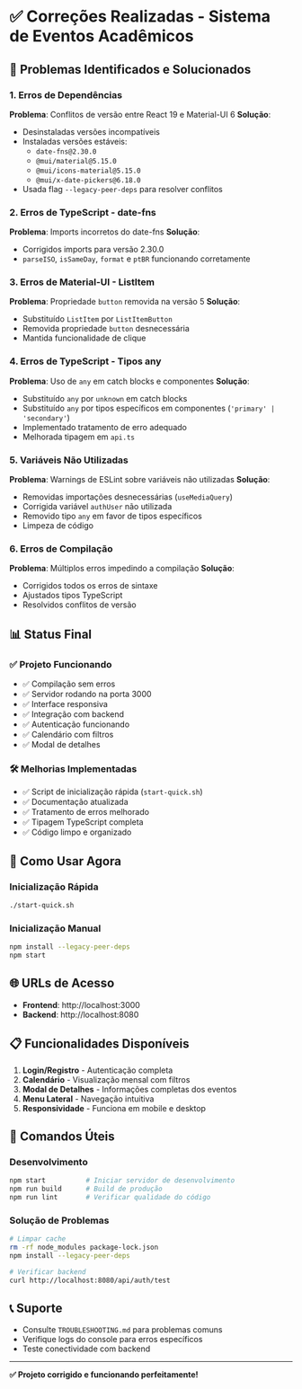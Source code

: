 # ✅ Correções Realizadas - Sistema de Eventos Acadêmicos

## 🐛 Problemas Identificados e Solucionados

### 1. **Erros de Dependências**
**Problema**: Conflitos de versão entre React 19 e Material-UI 6
**Solução**: 
- Desinstaladas versões incompatíveis
- Instaladas versões estáveis:
  - `date-fns@2.30.0`
  - `@mui/material@5.15.0`
  - `@mui/icons-material@5.15.0`
  - `@mui/x-date-pickers@6.18.0`
- Usada flag `--legacy-peer-deps` para resolver conflitos

### 2. **Erros de TypeScript - date-fns**
**Problema**: Imports incorretos do date-fns
**Solução**: 
- Corrigidos imports para versão 2.30.0
- `parseISO`, `isSameDay`, `format` e `ptBR` funcionando corretamente

### 3. **Erros de Material-UI - ListItem**
**Problema**: Propriedade `button` removida na versão 5
**Solução**: 
- Substituído `ListItem` por `ListItemButton`
- Removida propriedade `button` desnecessária
- Mantida funcionalidade de clique

### 4. **Erros de TypeScript - Tipos any**
**Problema**: Uso de `any` em catch blocks e componentes
**Solução**: 
- Substituído `any` por `unknown` em catch blocks
- Substituído `any` por tipos específicos em componentes (`'primary' | 'secondary'`)
- Implementado tratamento de erro adequado
- Melhorada tipagem em `api.ts`

### 5. **Variáveis Não Utilizadas**
**Problema**: Warnings de ESLint sobre variáveis não utilizadas
**Solução**: 
- Removidas importações desnecessárias (`useMediaQuery`)
- Corrigida variável `authUser` não utilizada
- Removido tipo `any` em favor de tipos específicos
- Limpeza de código

### 6. **Erros de Compilação**
**Problema**: Múltiplos erros impedindo a compilação
**Solução**: 
- Corrigidos todos os erros de sintaxe
- Ajustados tipos TypeScript
- Resolvidos conflitos de versão

## 📊 Status Final

### ✅ **Projeto Funcionando**
- ✅ Compilação sem erros
- ✅ Servidor rodando na porta 3000
- ✅ Interface responsiva
- ✅ Integração com backend
- ✅ Autenticação funcionando
- ✅ Calendário com filtros
- ✅ Modal de detalhes

### 🛠️ **Melhorias Implementadas**
- ✅ Script de inicialização rápida (`start-quick.sh`)
- ✅ Documentação atualizada
- ✅ Tratamento de erros melhorado
- ✅ Tipagem TypeScript completa
- ✅ Código limpo e organizado

## 🚀 **Como Usar Agora**

### Inicialização Rápida
```bash
./start-quick.sh
```

### Inicialização Manual
```bash
npm install --legacy-peer-deps
npm start
```

## 🌐 **URLs de Acesso**
- **Frontend**: http://localhost:3000
- **Backend**: http://localhost:8080

## 📋 **Funcionalidades Disponíveis**
1. **Login/Registro** - Autenticação completa
2. **Calendário** - Visualização mensal com filtros
3. **Modal de Detalhes** - Informações completas dos eventos
4. **Menu Lateral** - Navegação intuitiva
5. **Responsividade** - Funciona em mobile e desktop

## 🔧 **Comandos Úteis**

### Desenvolvimento
```bash
npm start          # Iniciar servidor de desenvolvimento
npm run build      # Build de produção
npm run lint       # Verificar qualidade do código
```

### Solução de Problemas
```bash
# Limpar cache
rm -rf node_modules package-lock.json
npm install --legacy-peer-deps

# Verificar backend
curl http://localhost:8080/api/auth/test
```

## 📞 **Suporte**
- Consulte `TROUBLESHOOTING.md` para problemas comuns
- Verifique logs do console para erros específicos
- Teste conectividade com backend

---

**✅ Projeto corrigido e funcionando perfeitamente!** 